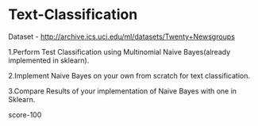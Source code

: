 # Text-Classification
Dataset - http://archive.ics.uci.edu/ml/datasets/Twenty+Newsgroups


1.Perform Test Classification using Multinomial Naive Bayes(already implemented in sklearn).

2.Implement Naive Bayes on your own from scratch for text classification. 


3.Compare Results of your implementation of Naive Bayes with one in Sklearn.


score-100

